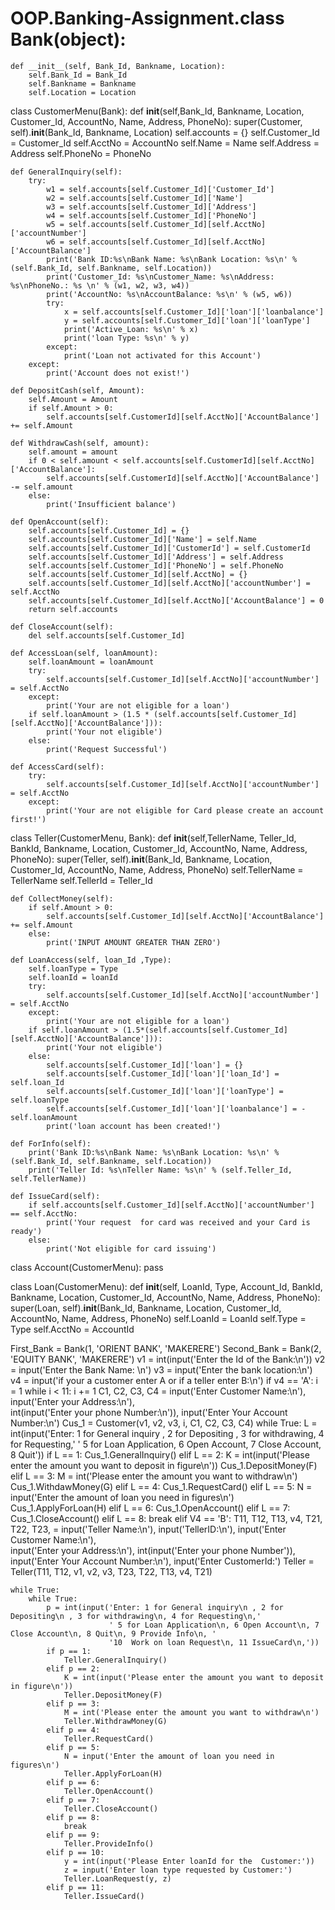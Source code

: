 # OOP.Banking-Assignment.class Bank(object):
    def __init__(self, Bank_Id, Bankname, Location):
        self.Bank_Id = Bank_Id
        self.Bankname = Bankname
        self.Location = Location


class CustomerMenu(Bank):
    def __init__(self,Bank_Id, Bankname, Location, Customer_Id, AccountNo, Name, Address, PhoneNo):
        super(Customer, self).__init__(Bank_Id, Bankname, Location)
        self.accounts = {}
        self.Customer_Id = Customer_Id
        self.AcctNo = AccountNo
        self.Name = Name
        self.Address = Address
        self.PhoneNo = PhoneNo

    def GeneralInquiry(self):
        try:
            w1 = self.accounts[self.Customer_Id]['Customer_Id']
            w2 = self.accounts[self.Customer_Id]['Name']
            w3 = self.accounts[self.Customer_Id]['Address']
            w4 = self.accounts[self.Customer_Id]['PhoneNo']
            w5 = self.accounts[self.Customer_Id][self.AcctNo]['accountNumber']
            w6 = self.accounts[self.Customer_Id][self.AcctNo]['AccountBalance']
            print('Bank ID:%s\nBank Name: %s\nBank Location: %s\n' % (self.Bank_Id, self.Bankname, self.Location))
            print('Customer_Id: %s\nCustomer_Name: %s\nAddress: %s\nPhoneNo.: %s \n' % (w1, w2, w3, w4))
            print('AccountNo: %s\nAccountBalance: %s\n' % (w5, w6))
            try:
                x = self.accounts[self.Customer_Id]['loan']['loanbalance']
                y = self.accounts[self.Customer_Id]['loan']['loanType']
                print('Active_Loan: %s\n' % x)
                print('loan Type: %s\n' % y)
            except:
                print('Loan not activated for this Account')
        except:
            print('Account does not exist!')

    def DepositCash(self, Amount):
        self.Amount = Amount
        if self.Amount > 0:
            self.accounts[self.CustomerId][self.AcctNo]['AccountBalance'] += self.Amount

    def WithdrawCash(self, amount):
        self.amount = amount
        if 0 < self.amount < self.accounts[self.CustomerId][self.AcctNo]['AccountBalance']:
            self.accounts[self.CustomerId][self.AcctNo]['AccountBalance'] -= self.amount
        else:
            print('Insufficient balance')

    def OpenAccount(self):
        self.accounts[self.Customer_Id] = {}
        self.accounts[self.Customer_Id]['Name'] = self.Name
        self.accounts[self.Customer_Id]['CustomerId'] = self.CustomerId
        self.accounts[self.Customer_Id]['Address'] = self.Address
        self.accounts[self.Customer_Id]['PhoneNo'] = self.PhoneNo
        self.accounts[self.Customer_Id][self.AcctNo] = {}
        self.accounts[self.Customer_Id][self.AcctNo]['accountNumber'] = self.AcctNo
        self.accounts[self.Customer_Id][self.AcctNo]['AccountBalance'] = 0
        return self.accounts

    def CloseAccount(self):
        del self.accounts[self.Customer_Id]

    def AccessLoan(self, loanAmount):
        self.loanAmount = loanAmount
        try:
            self.accounts[self.Customer_Id][self.AcctNo]['accountNumber'] = self.AcctNo
        except:
            print('Your are not eligible for a loan')
        if self.loanAmount > (1.5 * (self.accounts[self.Customer_Id][self.AcctNo]['AccountBalance'])):
            print('Your not eligible')
        else:
            print('Request Successful')

    def AccessCard(self):
        try:
            self.accounts[self.Customer_Id][self.AcctNo]['accountNumber'] = self.AcctNo
        except:
            print('Your are not eligible for Card please create an account first!')


class Teller(CustomerMenu, Bank):
    def __init__(self,TellerName, Teller_Id, BankId, Bankname, Location, Customer_Id, AccountNo, Name, Address, PhoneNo):
        super(Teller, self).__init__(Bank_Id, Bankname, Location, Customer_Id, AccountNo, Name, Address, PhoneNo)
        self.TellerName = TellerName
        self.TellerId = Teller_Id

    def CollectMoney(self):
        if self.Amount > 0:
            self.accounts[self.Customer_Id][self.AcctNo]['AccountBalance'] += self.Amount
        else:
            print('INPUT AMOUNT GREATER THAN ZERO')

    def LoanAccess(self, loan_Id ,Type):
        self.loanType = Type
        self.loanId = loanId
        try:
            self.accounts[self.Customer_Id][self.AcctNo]['accountNumber'] = self.AcctNo
        except:
            print('Your are not eligible for a loan')
        if self.loanAmount > (1.5*(self.accounts[self.Customer_Id][self.AcctNo]['AccountBalance'])):
            print('Your not eligible')
        else:
            self.accounts[self.Customer_Id]['loan'] = {}
            self.accounts[self.Customer_Id]['loan']['loan_Id'] = self.loan_Id
            self.accounts[self.Customer_Id]['loan']['loanType'] = self.loanType
            self.accounts[self.Customer_Id]['loan']['loanbalance'] = -self.loanAmount
            print('loan account has been created!')

    def ForInfo(self):
        print('Bank ID:%s\nBank Name: %s\nBank Location: %s\n' % (self.Bank_Id, self.Bankname, self.Location))
        print('Teller Id: %s\nTeller Name: %s\n' % (self.Teller_Id, self.TellerName))

    def IssueCard(self):
        if self.accounts[self.Customer_Id][self.AcctNo]['accountNumber'] == self.AcctNo:
            print('Your request  for card was received and your Card is ready')
        else:
            print('Not eligible for card issuing')


class Account(CustomerMenu):
    pass


class Loan(CustomerMenu):
    def __init__(self, LoanId, Type, Account_Id, BankId, Bankname, Location, Customer_Id, AccountNo, Name, Address, PhoneNo):
        super(Loan, self).__init__(Bank_Id, Bankname, Location, Customer_Id, AccountNo, Name, Address, PhoneNo)
        self.LoanId = LoanId
        self.Type = Type
        self.AcctNo = AccountId


First_Bank = Bank(1, 'ORIENT BANK', 'MAKERERE')
Second_Bank = Bank(2, 'EQUITY BANK', 'MAKERERE')
v1 = int(input('Enter the Id of the Bank:\n'))
v2 = input('Enter the Bank Name: \n')
v3 = input('Enter the bank location:\n')
v4 = input('if your a customer enter A or if a teller enter B:\n')
if v4 == 'A':
    i = 1
    while i < 11:
        i += 1
        C1, C2, C3, C4 = input('Enter Customer Name:\n'), input('Enter your Address:\n'), \
                     int(input('Enter your phone Number:\n')), input('Enter Your Account Number:\n')
        Cus_1 = Customer(v1, v2, v3, i, C1, C2, C3, C4)
        while True:
            L = int(input('Enter: 1 for General inquiry , 2 for Depositing , 3 for withdrawing, 4 for Requesting,'
                          ' 5 for Loan Application, 6 Open Account, 7 Close Account, 8 Quit'))
            if L == 1:
                Cus_1.GeneralInquiry()
            elif L == 2:
                K = int(input('Please enter the amount you want to deposit in figure\n'))
                Cus_1.DepositMoney(F)
            elif L == 3:
                M = int('Please enter the amount you want to withdraw\n')
                Cus_1.WithdawMoney(G)
            elif L == 4:
                Cus_1.RequestCard()
            elif L == 5:
                N = input('Enter the amount of loan you need in figures\n')
                Cus_1.ApplyForLoan(H)
            elif L == 6:
                Cus_1.OpenAccount()
            elif L == 7:
                Cus_1.CloseAccount()
            elif L == 8:
                break
elif V4 == 'B':
    T11, T12, T13, v4, T21, T22, T23, = input('Teller Name:\n'), input('TellerID:\n'), input('Enter Customer Name:\n'),\
                          input('Enter your Address:\n'), int(input('Enter your phone Number')),\
                        input('Enter Your Account Number:\n'), input('Enter CustomerId:')
    Teller = Teller(T11, T12, v1, v2, v3, T23, T22, T13, v4, T21)

    while True:
        while True:
            p = int(input('Enter: 1 for General inquiry\n , 2 for Depositing\n , 3 for withdrawing\n, 4 for Requesting\n,'
                          ' 5 for Loan Application\n, 6 Open Account\n, 7 Close Account\n, 8 Quit\n, 9 Provide Info\n, '
                          '10  Work on loan Request\n, 11 IssueCard\n,'))
            if p == 1:
                Teller.GeneralInquiry()
            elif p == 2:
                K = int(input('Please enter the amount you want to deposit in figure\n'))
                Teller.DepositMoney(F)
            elif p == 3:
                M = int('Please enter the amount you want to withdraw\n')
                Teller.WithdrawMoney(G)
            elif p == 4:
                Teller.RequestCard()
            elif p == 5:
                N = input('Enter the amount of loan you need in figures\n')
                Teller.ApplyForLoan(H)
            elif p == 6:
                Teller.OpenAccount()
            elif p == 7:
                Teller.CloseAccount()
            elif p == 8:
                break
            elif p == 9:
                Teller.ProvideInfo()
            elif p == 10:
                y = int(input('Please Enter loanId for the  Customer:'))
                z = input('Enter loan type requested by Customer:')
                Teller.LoanRequest(y, z)
            elif p == 11:
                Teller.IssueCard()

